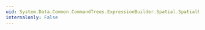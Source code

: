 ```yaml
---
uid: System.Data.Common.CommandTrees.ExpressionBuilder.Spatial.SpatialEdmFunctions.Longitude(System.Data.Common.CommandTrees.DbExpression)
internalonly: False
---
```

